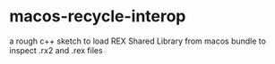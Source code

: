 # macos-recycle-interop
a rough c++ sketch to load REX Shared Library from macos bundle to inspect .rx2 and .rex files
